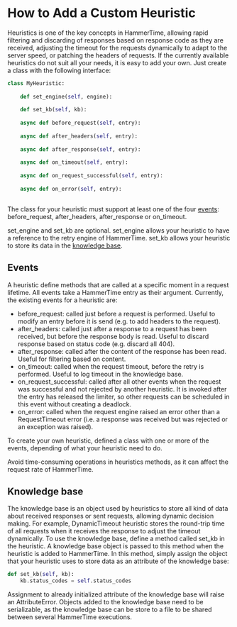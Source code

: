 # How to Add a Custom Heuristic

Heuristics is one of the key concepts in HammerTime, allowing rapid filtering and discarding of responses based on 
response code as they are received, adjusting the timeout for the requests dynamically to adapt to the server speed, or 
patching the headers of requests. If the currently available heuristics do not suit all your needs, it is easy to add 
your own. Just create a class with the following interface:

```python
class MyHeuristic:
    
    def set_engine(self, engine):
        
    def set_kb(self, kb):
    
    async def before_request(self, entry):
    
    async def after_headers(self, entry):
    
    async def after_response(self, entry):
    
    async def on_timeout(self, entry):
    
    async def on_request_successful(self, entry):
    
    async def on_error(self, entry):
        
```

The class for your heuristic must support at least one of the four [events](#events): before_request, after_headers, 
after_response or on_timeout.

set_engine and set_kb are optional. set_engine allows your heuristic to have a reference to the retry engine of 
HammerTime. set_kb allows your heuristic to store its data in the [knowledge base](#knowledge-base).


## Events

A heuristic define methods that are called at a specific moment in a request lifetime. All events take a HammerTime
entry as their argument. Currently, the existing events for a heuristic are:

* before_request: called just before a request is performed. Useful to modify an entry before it is send (e.g. to add 
                  headers to the request).
* after_headers: called just after a response to a request has been received, but before the response body is read. 
                 Useful to discard response based on status code (e.g. discard all 404).
* after_response: called after the content of the response has been read. Useful for filtering based on content.
* on_timeout: called when the request timeout, before the retry is performed. Useful to log timeout in the knowledge 
              base.
* on_request_successful: called after all other events when the request was successful and not rejected by another 
                         heuristic. It is invoked after the entry has released the limiter, so other requests can
                         be scheduled in this event without creating a deadlock.
* on_error: called when the request engine raised an error other than a RequestTimeout error (i.e. a response was 
            received but was rejected or an exception was raised).

To create your own heuristic, defined a class with one or more of the events, depending of what your heuristic need 
to do.

Avoid time-consuming operations in heuristics methods, as it can affect the request rate of HammerTime.


## Knowledge base

The knowledge base is an object used by heuristics to store all kind of data about received responses or sent requests, 
allowing dynamic decision making. For example, DynamicTimeout heuristic stores the round-trip time of all requests 
when it receives the response to adjust the timeout dynamically. To use the knowledge base, define a method called 
set_kb in the heuristic. A knowledge base object is passed to this method when the heuristic is added to HammerTime. In
this method, simply assign the object that your heuristic uses to store data as an attribute of the knowledge base:
```python
def set_kb(self, kb):
    kb.status_codes = self.status_codes
```
Assignment to already initialized attribute of the knowledge base will raise an AttributeError.
Objects added to the knowledge base need to be serializable, as the knowledge base can be store to a file to be shared 
between several HammerTime executions.
